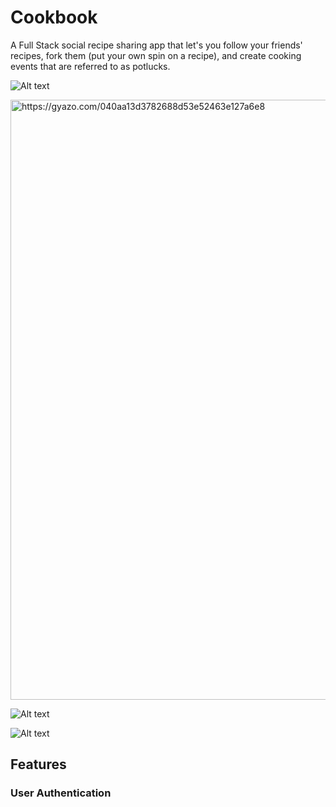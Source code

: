 # Cookbook

A Full Stack social recipe sharing app that let's you follow your friends' recipes, fork them (put your own spin on a recipe), and create cooking events that are referred to as potlucks. 

![Alt text](./assets/cookbook-landing.png?raw=true "Landing Page")

<a href="https://gyazo.com/040aa13d3782688d53e52463e127a6e8"><img src="https://i.gyazo.com/040aa13d3782688d53e52463e127a6e8.gif" alt="https://gyazo.com/040aa13d3782688d53e52463e127a6e8" width="960"/></a>

![Alt text](./assets/cookbook-home.png?raw=true "Home Page")

![Alt text](./assets/cookbook-potlucklist.png?raw=true "Landing Page")

## Features 

### User Authentication 
